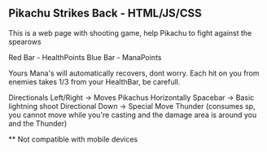 ## Pikachu Strikes Back - HTML/JS/CSS

This is a web page with shooting game, help Pikachu to fight against the spearows

Red Bar  - HealthPoints
Blue Bar - ManaPoints

Yours Mana's will automatically recovers, dont worry.
Each hit on you from enemies takes 1/3 from your HealthBar, be carefull.

Directionals Left/Right -> Moves Pikachus Horizontally
Spacebar -> Basic lightning shoot
Directional Down -> Special Move Thunder (consumes sp, you cannot move while you're casting and the damage area is around you and the Thunder)

** Not compatible with mobile devices


